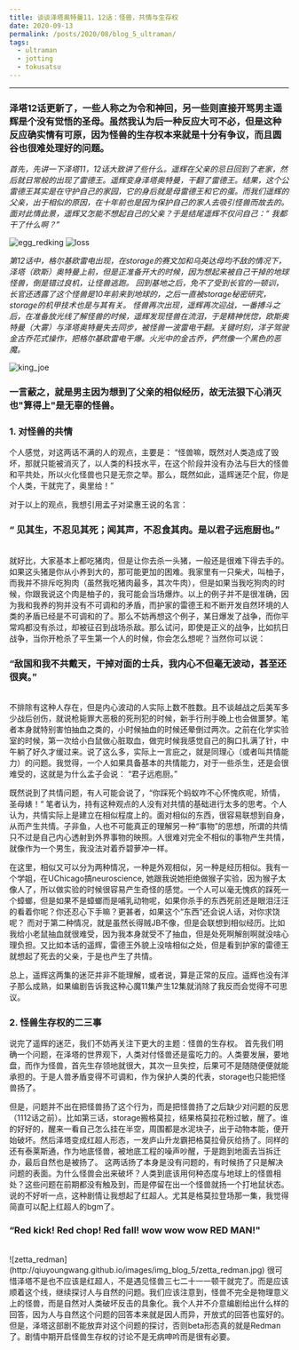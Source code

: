 ```yaml
---
title: 谈谈泽塔奥特曼11，12话：怪兽，共情与生存权
date: 2020-09-13
permalink: /posts/2020/08/blog_5_ultraman/
tags:
  - ultraman
  - jotting
  - tokusatsu
---
```


---


### 泽塔12话更新了，一些人称之为令和神回，另一些则直接开骂男主遥辉是个没有觉悟的圣母。虽然我认为后一种反应大可不必，但是这种反应确实情有可原，因为怪兽的生存权本来就是十分有争议，而且圆谷也很难处理好的问题。

*首先，先讲一下泽塔11，12话大致讲了些什么。遥辉在父亲的忌日回到了老家，然后就日常般的出现了雷德王。遥辉变身泽塔奥特曼，干翻了雷德王。结果，这个公雷德王其实是在守护自己的家园，它的身后就是母雷德王和它的蛋。而我们遥辉的父亲，出于相似的原因，在十年前也是因为保护自己的家人去吸引怪兽而故去的。面对此情此景，遥辉又怎能不想起自己的父亲？于是结尾遥辉不仅问自己：“ 我都干了什么啊？”*

![egg_redking](http://qiuyoungwang.github.io/images/img_blog_5/egg_redking.png)
![loss](http://qiuyoungwang.github.io/images/img_blog_5/loss.png)

*第12话中，格尔基欧雷电出现，在storage的赛文加和乌英达母均不敌的情况下，泽塔（欧斯）奥特曼上前，但是正准备开大的时候，因为想起来被自己干掉的地球怪兽，倒是错过良机，让怪兽逃跑。*
*回到基地之后，免不了受到长官的一顿训，长官还透露了这个怪兽是10年前来到地球的，之后一直被storage秘密研究，storage的机甲技术也是与其有关。*
*怪兽再次出现，遥辉再次迎战，一番搏斗之后，在准备放光线了解怪兽的时候，遥辉发现怪兽在流泪，于是精神恍惚，欧斯奥特曼（大雾）与泽塔奥特曼失去同步，被怪兽一波雷电干翻。关键时刻，洋子驾驶金古乔花式操作，把格尔基欧雷电干爆。火光中的金古乔，俨然像一个黑色的恶魔。*

![king_joe](http://qiuyoungwang.github.io/images/img_blog_5/king_joe.png)

### 一言蔽之，就是男主因为想到了父亲的相似经历，故无法狠下心消灭也"算得上"是无辜的怪兽。



### 1. 对怪兽的共情
个人感觉，对这两话不满的人的观点，主要是：
“怪兽嘛，既然对人类造成了毁坏，那就只能被消灭了，以人类的科技水平，在这个阶段并没有办法与巨大的怪兽和平共处，所以火化怪兽也只是无奈之举。那么，既然如此，遥辉迷茫个屁，你是个人类，干就完了，奥里给！”

对于以上的观点，我想引用孟子对梁惠王说的名言：

### “ 见其生，不忍见其死；闻其声，不忍食其肉。是以君子远庖厨也。”
<br>
就好比，大家基本上都吃猪肉，但是让你去杀一头猪，一般还是很难下得去手的。如果这头猪是你从小养到大的，那可能更加的困难。我家里有一只柴犬，叫柚子，而我并不排斥吃狗肉（虽然我吃猪肉最多，其次牛肉），但是如果当我吃狗肉的时候，你跟我说这个肉是柚子的，我可能会当场爆炸。以上的例子并不是很准确，因为我和我养的狗并没有不可调和的矛盾，而护家的雷德王和不断开发自然环境的人类的矛盾已经是不可调和的了。那么不妨再想这个例子，某日爆发了战争，而你平常鸡都没有杀过，却被征召到战场杀敌。那么试问，即使是正义的战争，比如抗日战争，当你开枪杀了平生第一个人的时候，你会怎么想呢？当然你可以说：

### “敌国和我不共戴天，干掉对面的士兵，我内心不但毫无波动，甚至还很爽。”
<br>
不排除有这种人存在，但是内心波动的人实际上数不胜数。且不谈越战之后美军多少战后创伤，就说枪毙罪大恶极的死刑犯的时候，新手行刑手晚上也会做噩梦。笔者本身就特别害怕抽血之类的，小时候抽血的时候还晕倒过两次。之前在化学实验室的时候，第一次给小白鼠做心脏取血，做完时候我感觉自己的胸口扎满了针，中午躺了好久才缓过来。说了这么多，实际上一言庇之，就是同理心（或者叫共情能力）的问题。我觉得，一个人如果具备基本的共情能力，对于一些杀生，还是会很难受的，这就是为什么孟子会说： “君子远庖厨。”

既然说到了共情问题，有人可能会说了，“你踩死个蚂蚁咋不心怀愧疚呢，矫情，圣母婊！“ 
笔者认为，持有这种观点的人没有对共情的基础进行太多的思考。个人认为，共情实际上是建立在相似程度上的。面对相似的东西，很容易联想到自身，从而产生共情。子非鱼，人也不可能真正的理解另一种“事物”的思想，所谓的共情只不过是自己内心透射到外界事物的映照。人很难对完全不相似的事物产生共情，就像作为一个男生，我没法对着乔碧萝冲一样。

在这里，相似又可以分为两种情况，一种是外观相似，另一种是经历相似。我有一个学姐，在UChicago搞neuroscience, 她跟我说她拒绝做猴子实验，因为猴子太像人了，所以做实验的时候很容易产生奇怪的感觉。一个人可以毫无愧疚的踩死一个蟑螂，但是如果不是蟑螂而是哺乳动物呢，如果你杀手的东西死前还是眼泪汪汪的看着你呢？你还忍心下手嘛？更甚者，如果这个“东西”还会说人话，对你求饶呢？
而对于第二种情况，就是虽然长得贼JB不像，但是会联想到相似经历。比如我给小老鼠抽血就很难受，因为我本身就受不了抽血，但是处死啊解剖啊就没啥心理负担。又比如本话的遥辉，雷德王外貌上没啥相似之处，但是看到护家的雷德王就想起了死去的父亲，于是也产生了共情。

总上，遥辉这两集的迷茫并非不能理解，或者说，算是正常的反应。遥辉也没有洋子那么成熟，如果编剧告诉我这种心魔11集产生12集就消除了我反而会觉得不可思议。


### 2. 怪兽生存权的二三事
说完了遥辉的迷茫，我们不妨再关注下更大的主题：怪兽的生存权。
首先我们明确一个问题，在泽塔的世界观下，人类对付怪兽还是蛮吃力的。人类要发展，要地盘，而作为怪兽，首先生存领地就很大，其次一旦失控，后果可不是随随便便就能承担的。于是人兽矛盾变得不可调和，作为保护人类的代表，storage也只能把怪兽扬了。

但是，问题并不出在把怪兽扬了这个行为，而是把怪兽扬了之后缺少对问题的反思（1112话之前）。比如第三话，storage搬格莫拉，结果格莫拉花粉过敏，醒了。谁的好好的，醒来一看自己怎么挂在半空，周围都是水泥块子，出于动物本能，便开始破坏。然后泽塔变成红超人形态，一发庐山升龙霸把格莫拉骨灰给扬了。同样的还有泰莱斯通，作为地底怪兽，被地底工程的噪声吵醒，于是跑到地面去当拆迁办，最后自然也是被扬了。 这两话扬了本身是没有问题的，有时候扬了只是解决问题的表面。为什么怪兽会出来破坏？人类到底该用何种态度与地球上的怪兽相处？这些问题在前期都没有触及到，而是停留在出一个怪兽就扬一个打地鼠状态。说的不好听一点，这种剧情让我想起了红超人。尤其是格莫拉登场那一集，我觉得简直可以配上红超人的bgm了。

### “Red kick! Red chop! Red fall! wow wow wow RED MAN!"
<br>
![zetta_redman](http://qiuyoungwang.github.io/images/img_blog_5/zetta_redman.jpg)
很可惜泽塔不是也不应该是红超人，不是遇见怪兽三七二十一一顿干就完了。而是应该顺着这个线，继续探讨人与自然的问题。我们应该注意到，怪兽不完全是物理意义上的怪兽，而是自然对人类破坏反击的具象化。我个人并不介意编剧给出什么样的回答，因为人与自然这个问题的回答本来就是因人而异，开放式的回答也蛮好的。但是，泽塔这部剧不能放弃对这个问题的探讨，否则beta形态真的就是Redman了。剧情中期开启怪兽生存权的讨论不是无病呻吟而是很有必要。







